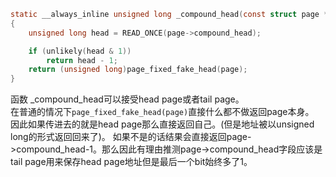 ```C
static __always_inline unsigned long _compound_head(const struct page *page)
{
	unsigned long head = READ_ONCE(page->compound_head);

	if (unlikely(head & 1))
		return head - 1;
	return (unsigned long)page_fixed_fake_head(page);
}
```
函数 _compound_head可以接受head page或者tail page。<br>
在普通的情况下`page_fixed_fake_head(page)`直接什么都不做返回page本身。<br>
因此如果传进去的就是head page那么直接返回自己。(但是地址被以unsigned long的形式返回回来了)。
如果不是的话结果会直接返回page->compound_head-1。那么因此有理由推测page->compound_head字段应该是tail page用来保存head page地址但是最后一个bit始终多了1。
